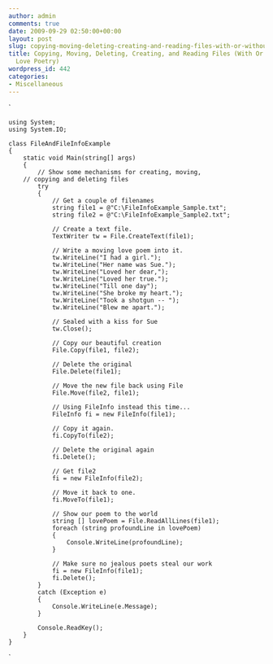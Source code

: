 ```yaml
---
author: admin
comments: true
date: 2009-09-29 02:50:00+00:00
layout: post
slug: copying-moving-deleting-creating-and-reading-files-with-or-without-deep-love-poetry
title: Copying, Moving, Deleting, Creating, and Reading Files (With Or Without Deep
  Love Poetry)
wordpress_id: 442
categories:
- Miscellaneous
---
```


`
    
    
    using System;
    using System.IO;
    
    class FileAndFileInfoExample
    {
        static void Main(string[] args)
        {
            // Show some mechanisms for creating, moving, 
    	// copying and deleting files
            try
            {
                // Get a couple of filenames
                string file1 = @"C:\FileInfoExample_Sample.txt";
                string file2 = @"C:\FileInfoExample_Sample2.txt";
    
                // Create a text file.
                TextWriter tw = File.CreateText(file1);
    
                // Write a moving love poem into it.
                tw.WriteLine("I had a girl.");
                tw.WriteLine("Her name was Sue.");
                tw.WriteLine("Loved her dear,");
                tw.WriteLine("Loved her true.");
                tw.WriteLine("Till one day");
                tw.WriteLine("She broke my heart.");
                tw.WriteLine("Took a shotgun -- ");
                tw.WriteLine("Blew me apart.");
                
                // Sealed with a kiss for Sue
                tw.Close();
    
                // Copy our beautiful creation
                File.Copy(file1, file2);
    
                // Delete the original
                File.Delete(file1);
    
                // Move the new file back using File
                File.Move(file2, file1);
    
                // Using FileInfo instead this time...
                FileInfo fi = new FileInfo(file1);
    
                // Copy it again.
                fi.CopyTo(file2);
    
                // Delete the original again
                fi.Delete();
    
                // Get file2
                fi = new FileInfo(file2);
    
                // Move it back to one.
                fi.MoveTo(file1);
    
                // Show our poem to the world
                string [] lovePoem = File.ReadAllLines(file1);
                foreach (string profoundLine in lovePoem)
                {
                    Console.WriteLine(profoundLine);
                }
    
                // Make sure no jealous poets steal our work
                fi = new FileInfo(file1);
                fi.Delete();
            }
            catch (Exception e)
            {
                Console.WriteLine(e.Message);
            }
    
            Console.ReadKey();
        }
    }
    
    

`
